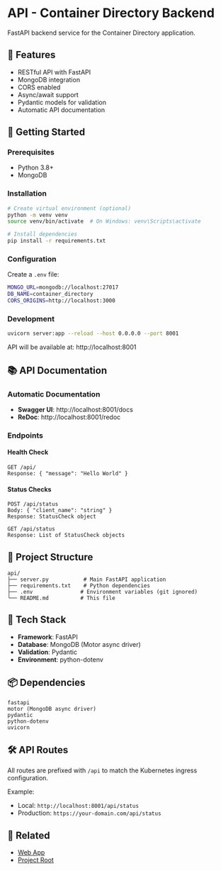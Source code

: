 # API - Container Directory Backend

FastAPI backend service for the Container Directory application.

## 🎯 Features

- RESTful API with FastAPI
- MongoDB integration
- CORS enabled
- Async/await support
- Pydantic models for validation
- Automatic API documentation

## 🚀 Getting Started

### Prerequisites

- Python 3.8+
- MongoDB

### Installation

```bash
# Create virtual environment (optional)
python -m venv venv
source venv/bin/activate  # On Windows: venv\Scripts\activate

# Install dependencies
pip install -r requirements.txt
```

### Configuration

Create a `.env` file:

```bash
MONGO_URL=mongodb://localhost:27017
DB_NAME=container_directory
CORS_ORIGINS=http://localhost:3000
```

### Development

```bash
uvicorn server:app --reload --host 0.0.0.0 --port 8001
```

API will be available at: http://localhost:8001

## 📚 API Documentation

### Automatic Documentation

- **Swagger UI**: http://localhost:8001/docs
- **ReDoc**: http://localhost:8001/redoc

### Endpoints

#### Health Check
```
GET /api/
Response: { "message": "Hello World" }
```

#### Status Checks
```
POST /api/status
Body: { "client_name": "string" }
Response: StatusCheck object

GET /api/status
Response: List of StatusCheck objects
```

## 📁 Project Structure

```
api/
├── server.py           # Main FastAPI application
├── requirements.txt    # Python dependencies
├── .env               # Environment variables (git ignored)
└── README.md          # This file
```

## 🔧 Tech Stack

- **Framework**: FastAPI
- **Database**: MongoDB (Motor async driver)
- **Validation**: Pydantic
- **Environment**: python-dotenv

## 📦 Dependencies

```
fastapi
motor (MongoDB async driver)
pydantic
python-dotenv
uvicorn
```

## 🛠️ API Routes

All routes are prefixed with `/api` to match the Kubernetes ingress configuration.

Example:
- Local: `http://localhost:8001/api/status`
- Production: `https://your-domain.com/api/status`

## 🔗 Related

- [Web App](../web/README.md)
- [Project Root](../../README.md)
